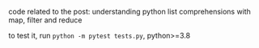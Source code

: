 code related to the post: understanding python list comprehensions with map, filter and reduce 

to test it, run `python -m pytest tests.py`, python>=3.8